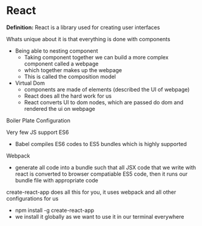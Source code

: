 # React
**Definition:** React is a library used for creating user interfaces

Whats unique about it is that everything is done with components

* Being able to nesting component
    * Taking component together we can build a more complex component called a webpage 
    * which together makes up the webpage
    * This is called the composition model
* Virtual Dom
    * components are made of elements (described the UI of webpage)
    * React does all the hard work for us 
    * React converts UI to dom nodes, which are passed do dom and rendered the ui on webpage


Boiler Plate Configuration

Very few JS support ES6
* Babel compiles ES6 codes to ES5 bundles which is highly supported

Webpack 
* generate all code into a bundle such that all JSX code that we write with react is converted to browser compatiable ES5 code, then it runs our bundle file with appropriate code

create-react-app does all this for you, it uses webpack and all other configurations for us
* npm install -g create-react-app
* we install it globally as we want to use it in our terminal everywhere
